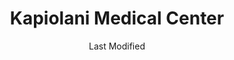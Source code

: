 ---
layout: location-page
date: Last Modified
description: "Local COVID-19 testing is available at Kapiolani Medical Center in Honolulu, Hawaii, USA."
permalink: "locations/hawaii/honolulu/kapiolani-medical-center/"
tags:
  - locations
  - hawaii
title: Kapiolani Medical Center
uniqueName: kapiolani-medical-center
state: Hawaii
stateAbbr: HI
hood: "Honolulu"
address: "1319 Punahou St"
city: "Honolulu"
zip: "96826"
zipsNearby: "96701 96861 96706 96712 96717 96801 96802 96803 96804 96805 96806 96807 96808 96809 96810 96811 96812 96813 96814 96815 96816 96817 96818 96819 96820 96821 96822 96823 96824 96825 96826 96828 96830 96836 96837 96838 96839 96840 96841 96843 96844 96846 96847 96848 96849 96850 96853 96858 96859 96860 96898 96729 96730 96731 96734 96863 96742 96744 96748 96757 96759 96762 96770 96782 96786 96789 96854 96857 96791 96792 96795 96707 96709 96797 96827 96835" 
mapUrl: "http://maps.apple.com/?q=Kapiolani+Medical+Center&address=1319+Punahou+St,Honolulu,Hawaii,96826"
locationType: Drive-thru
phone: ""
website: "https://www.hawaiipacifichealth.org/hph-covid-19-updates/covid-19-testing/"
onlineBooking: undefined
closed: undefined
closedUpdate: May 25th, 2020
notes: ""
days: Everyday
hours: 8AM-5PM
ctaMessage: Learn more
ctaUrl: "https://www.hawaiipacifichealth.org/hph-covid-19-updates/covid-19-testing/"
---